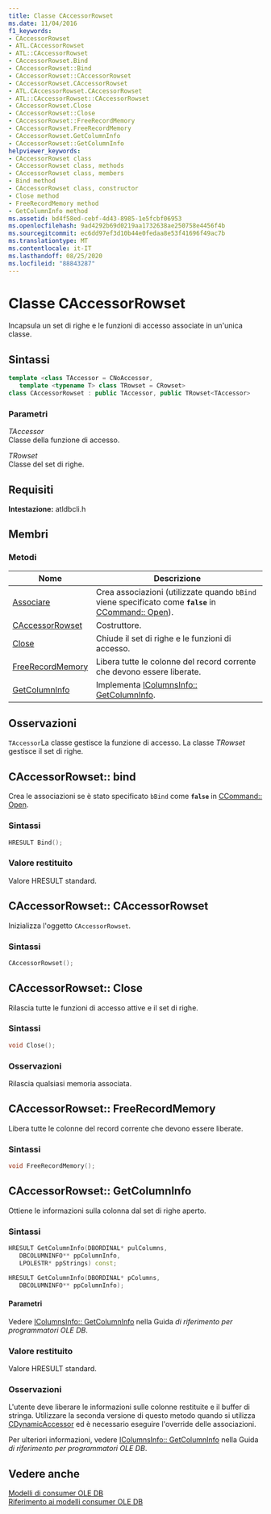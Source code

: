 ```yaml
---
title: Classe CAccessorRowset
ms.date: 11/04/2016
f1_keywords:
- CAccessorRowset
- ATL.CAccessorRowset
- ATL::CAccessorRowset
- CAccessorRowset.Bind
- CAccessorRowset::Bind
- CAccessorRowset::CAccessorRowset
- CAccessorRowset.CAccessorRowset
- ATL.CAccessorRowset.CAccessorRowset
- ATL::CAccessorRowset::CAccessorRowset
- CAccessorRowset.Close
- CAccessorRowset::Close
- CAccessorRowset::FreeRecordMemory
- CAccessorRowset.FreeRecordMemory
- CAccessorRowset.GetColumnInfo
- CAccessorRowset::GetColumnInfo
helpviewer_keywords:
- CAccessorRowset class
- CAccessorRowset class, methods
- CAccessorRowset class, members
- Bind method
- CAccessorRowset class, constructor
- Close method
- FreeRecordMemory method
- GetColumnInfo method
ms.assetid: bd4f58ed-cebf-4d43-8985-1e5fcbf06953
ms.openlocfilehash: 9ad4292b69d0219aa1732638ae250758e4456f4b
ms.sourcegitcommit: ec6dd97ef3d10b44e0fedaa8e53f41696f49ac7b
ms.translationtype: MT
ms.contentlocale: it-IT
ms.lasthandoff: 08/25/2020
ms.locfileid: "88843287"
---
```

# <a name="caccessorrowset-class"></a>Classe CAccessorRowset

Incapsula un set di righe e le funzioni di accesso associate in un'unica classe.

## <a name="syntax"></a>Sintassi

```cpp
template <class TAccessor = CNoAccessor,
   template <typename T> class TRowset = CRowset>
class CAccessorRowset : public TAccessor, public TRowset<TAccessor>
```

### <a name="parameters"></a>Parametri

*TAccessor*<br/>
Classe della funzione di accesso.

*TRowset*<br/>
Classe del set di righe.

## <a name="requirements"></a>Requisiti

**Intestazione:** atldbcli.h

## <a name="members"></a>Membri

### <a name="methods"></a>Metodi

| Nome | Descrizione |
|--|--|
| [Associare](#bind) | Crea associazioni (utilizzate quando `bBind` viene specificato come **`false`** in [CCommand:: Open](../../data/oledb/ccommand-open.md)). |
| [CAccessorRowset](#caccessorrowset) | Costruttore. |
| [Close](#close) | Chiude il set di righe e le funzioni di accesso. |
| [FreeRecordMemory](#freerecordmemory) | Libera tutte le colonne del record corrente che devono essere liberate. |
| [GetColumnInfo](#getcolumninfo) | Implementa [IColumnsInfo:: GetColumnInfo](/previous-versions/windows/desktop/ms722704\(v=vs.85\)). |

## <a name="remarks"></a>Osservazioni

`TAccessor`La classe gestisce la funzione di accesso. La classe *TRowset* gestisce il set di righe.

## <a name="caccessorrowsetbind"></a><a name="bind"></a> CAccessorRowset:: bind

Crea le associazioni se è stato specificato `bBind` come **`false`** in [CCommand:: Open](../../data/oledb/ccommand-open.md).

### <a name="syntax"></a>Sintassi

```cpp
HRESULT Bind();
```

### <a name="return-value"></a>Valore restituito

Valore HRESULT standard.

## <a name="caccessorrowsetcaccessorrowset"></a><a name="caccessorrowset"></a> CAccessorRowset:: CAccessorRowset

Inizializza l'oggetto `CAccessorRowset`.

### <a name="syntax"></a>Sintassi

```cpp
CAccessorRowset();
```

## <a name="caccessorrowsetclose"></a><a name="close"></a> CAccessorRowset:: Close

Rilascia tutte le funzioni di accesso attive e il set di righe.

### <a name="syntax"></a>Sintassi

```cpp
void Close();
```

### <a name="remarks"></a>Osservazioni

Rilascia qualsiasi memoria associata.

## <a name="caccessorrowsetfreerecordmemory"></a><a name="freerecordmemory"></a> CAccessorRowset:: FreeRecordMemory

Libera tutte le colonne del record corrente che devono essere liberate.

### <a name="syntax"></a>Sintassi

```cpp
void FreeRecordMemory();
```

## <a name="caccessorrowsetgetcolumninfo"></a><a name="getcolumninfo"></a> CAccessorRowset:: GetColumnInfo

Ottiene le informazioni sulla colonna dal set di righe aperto.

### <a name="syntax"></a>Sintassi

```cpp
HRESULT GetColumnInfo(DBORDINAL* pulColumns,
   DBCOLUMNINFO** ppColumnInfo,
   LPOLESTR* ppStrings) const;

HRESULT GetColumnInfo(DBORDINAL* pColumns,
   DBCOLUMNINFO** ppColumnInfo);
```

#### <a name="parameters"></a>Parametri

Vedere [IColumnsInfo:: GetColumnInfo](/previous-versions/windows/desktop/ms722704\(v=vs.85\)) nella Guida *di riferimento per programmatori OLE DB*.

### <a name="return-value"></a>Valore restituito

Valore HRESULT standard.

### <a name="remarks"></a>Osservazioni

L'utente deve liberare le informazioni sulle colonne restituite e il buffer di stringa. Utilizzare la seconda versione di questo metodo quando si utilizza [CDynamicAccessor](../../data/oledb/cdynamicaccessor-class.md) ed è necessario eseguire l'override delle associazioni.

Per ulteriori informazioni, vedere [IColumnsInfo:: GetColumnInfo](/previous-versions/windows/desktop/ms722704\(v=vs.85\)) nella Guida *di riferimento per programmatori OLE DB*.

## <a name="see-also"></a>Vedere anche

[Modelli di consumer OLE DB](../../data/oledb/ole-db-consumer-templates-cpp.md)<br/>
[Riferimento ai modelli consumer OLE DB](../../data/oledb/ole-db-consumer-templates-reference.md)
